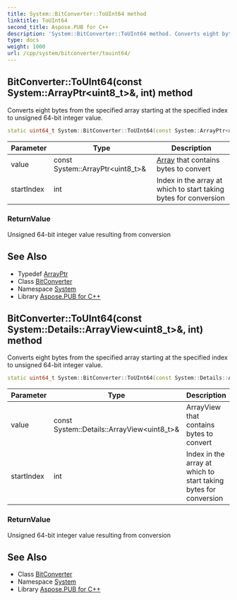 ```yaml
---
title: System::BitConverter::ToUInt64 method
linktitle: ToUInt64
second_title: Aspose.PUB for C++
description: 'System::BitConverter::ToUInt64 method. Converts eight bytes from the specified array starting at the specified index to unsigned 64-bit integer value in C++.'
type: docs
weight: 1000
url: /cpp/system/bitconverter/touint64/
---
```

## BitConverter::ToUInt64(const System::ArrayPtr\<uint8_t\>\&, int) method


Converts eight bytes from the specified array starting at the specified index to unsigned 64-bit integer value.

```cpp
static uint64_t System::BitConverter::ToUInt64(const System::ArrayPtr<uint8_t> &value, int startIndex)
```


| Parameter | Type | Description |
| --- | --- | --- |
| value | const System::ArrayPtr\<uint8_t\>\& | [Array](../../array/) that contains bytes to convert |
| startIndex | int | Index in the array at which to start taking bytes for conversion |

### ReturnValue

Unsigned 64-bit integer value resulting from conversion

## See Also

* Typedef [ArrayPtr](../../arrayptr/)
* Class [BitConverter](../)
* Namespace [System](../../)
* Library [Aspose.PUB for C++](../../../)
## BitConverter::ToUInt64(const System::Details::ArrayView\<uint8_t\>\&, int) method


Converts eight bytes from the specified array starting at the specified index to unsigned 64-bit integer value.

```cpp
static uint64_t System::BitConverter::ToUInt64(const System::Details::ArrayView<uint8_t> &value, int startIndex)
```


| Parameter | Type | Description |
| --- | --- | --- |
| value | const System::Details::ArrayView\<uint8_t\>\& | ArrayView that contains bytes to convert |
| startIndex | int | Index in the array at which to start taking bytes for conversion |

### ReturnValue

Unsigned 64-bit integer value resulting from conversion

## See Also

* Class [BitConverter](../)
* Namespace [System](../../)
* Library [Aspose.PUB for C++](../../../)
